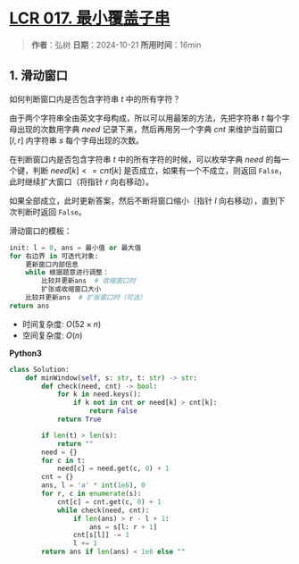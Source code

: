 # [LCR 017. 最小覆盖子串](https://leetcode.cn/problems/M1oyTv/description/)

> **作者**：弘树
> **日期**：2024-10-21
> **所用时间**：16min

## 1. 滑动窗口

如何判断窗口内是否包含字符串 $t$ 中的所有字符？

由于两个字符串全由英文字母构成，所以可以用最笨的方法，先把字符串 $t$ 每个字母出现的次数用字典 $need$ 记录下来，然后再用另一个字典 $cnt$ 来维护当前窗口 $[l, r]$ 内字符串 $s$ 每个字母出现的次数。

在判断窗口内是否包含字符串 $t$ 中的所有字符的时候，可以枚举字典 $need$ 的每一个键，判断 $need[k] <= cnt[k]$ 是否成立，如果有一个不成立，则返回 `False`，此时继续扩大窗口（将指针 $r$ 向右移动）。

如果全部成立，此时更新答案，然后不断将窗口缩小（指针 $l$ 向右移动），直到下次判断时返回 `False`。

滑动窗口的模板：

```python
init: l = 0, ans = 最小值 or 最大值
for 右边界 in 可迭代对象:
	更新窗口内部信息
	while 根据题意进行调整：
		比较并更新ans  # 收缩窗口时
		扩张或收缩窗口大小
	比较并更新ans  # 扩张窗口时（可选）
return ans
```

- 时间复杂度: $O(52\times n)$
- 空间复杂度: $O(n)$

**Python3**

```python
class Solution:
    def minWindow(self, s: str, t: str) -> str:
        def check(need, cnt) -> bool:
            for k in need.keys():
                if k not in cnt or need[k] > cnt[k]:
                    return False
            return True

        if len(t) > len(s):
            return ""
        need = {}
        for c in t:
            need[c] = need.get(c, 0) + 1
        cnt = {}
        ans, l = 'a' * int(1e6), 0
        for r, c in enumerate(s):
            cnt[c] = cnt.get(c, 0) + 1
            while check(need, cnt):
                if len(ans) > r - l + 1:
                    ans = s[l: r + 1]
                cnt[s[l]] -= 1
                l += 1
        return ans if len(ans) < 1e6 else ""
```
